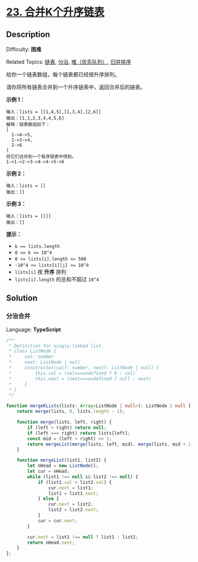 # [23\. 合并K个升序链表](https://leetcode.cn/problems/merge-k-sorted-lists/)

## Description

Difficulty: **困难**  

Related Topics: [链表](https://leetcode.cn/tag/linked-list/), [分治](https://leetcode.cn/tag/divide-and-conquer/), [堆（优先队列）](https://leetcode.cn/tag/heap-priority-queue/), [归并排序](https://leetcode.cn/tag/merge-sort/)

给你一个链表数组，每个链表都已经按升序排列。

请你将所有链表合并到一个升序链表中，返回合并后的链表。

**示例 1：**

```
输入：lists = [[1,4,5],[1,3,4],[2,6]]
输出：[1,1,2,3,4,4,5,6]
解释：链表数组如下：
[
  1->4->5,
  1->3->4,
  2->6
]
将它们合并到一个有序链表中得到。
1->1->2->3->4->4->5->6
```

**示例 2：**

```
输入：lists = []
输出：[]
```

**示例 3：**

```
输入：lists = [[]]
输出：[]
```

**提示：**

* `k == lists.length`
* `0 <= k <= 10^4`
* `0 <= lists[i].length <= 500`
* `-10^4 <= lists[i][j] <= 10^4`
* `lists[i]` 按 **升序** 排列
* `lists[i].length` 的总和不超过 `10^4`

## Solution

### 分治合并

Language: **TypeScript**

```typescript
/**
 * Definition for singly-linked list.
 * class ListNode {
 *     val: number
 *     next: ListNode | null
 *     constructor(val?: number, next?: ListNode | null) {
 *         this.val = (val===undefined ? 0 : val)
 *         this.next = (next===undefined ? null : next)
 *     }
 * }
 */

function mergeKLists(lists: Array<ListNode | null>): ListNode | null {
    return merge(lists, 0, lists.length - 1);

    function merge(lists, left, right) {
        if (left > right) return null;
        if (left === right) return lists[left];
        const mid = (left + right) >> 1;
        return mergeList(merge(lists, left, mid), merge(lists, mid + 1, right));
    }

    function mergeList(list1, list2) {
        let nHead = new ListNode();
        let cur = nHead;
        while (list1 !== null && list2 !== null) {
            if (list1.val < list2.val) {
                cur.next = list1;
                list1 = list1.next;
            } else {
                cur.next = list2;
                list2 = list2.next;
            }
            cur = cur.next;
        }

        cur.next = list1 !== null ? list1 : list2;
        return nHead.next;
    }
};
```
